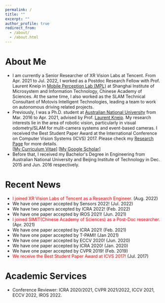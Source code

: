 ```yaml
---
permalink: /
title: ""
excerpt: ""
author_profile: true
redirect_from: 
  - /about/
  - /about.html
---
```


# About Me 
<!--Dr. Yifu Wang is currently a Research Engineer of XR Vision Labs at Tencent. -->
* I am currently a Senior Researcher of XR Vision Labs at Tencent. From Apr. 2021 to Jul. 2022, I worked as a Postdoc Research Fellow with Prof. Laurent Kneip in [Mobile Perception Lab (MPL)](http://mpl.sist.shanghaitech.edu.cn/) at Shanghai Institute of Microsystem and Information Technology, Chinese Academy of Sciences. At the same time, I also worked as the SLAM Technical Consultant of Motovis Intelligent Technologies, leading a team to work on autonomous driving related projects.
* Previously, I was a Ph.D. student at [Australian National University](https://www.anu.edu.au/) from Mar. 2016 to Apr. 2021, advised by Prof. [Laurent Kneip](http://mpl.sist.shanghaitech.edu.cn/Director.html). My research interests lie in the area of robotic vision, particularly in visual odometry/SLAM for mulit-camera systems and event-based cameras. I received the Best Student Paper Award at the International Conference on Computer Vision Systems (ICVS) 2017. Please check my [Research Page](https://1fwang.github.io/publications/) for more details.<br>
[[My Curriculum Vitae](http://1fwang.github.io/files/Yifu_Wang_CV.pdf)] [[My Google Scholar](https://scholar.google.com/citations?user=_0BWh_8AAAAJ&hl=en)]
* Before that, I received my Bachelor's Degree in Engineering from Australian National University and Beijing Institute of Technology in Dec. 2015 and Jun. 2016 respectively.


# Recent News
* <span style="color:red">I joined XR Vision Labs of Tencent as a Research Engineer. </span> (Aug. 2022)
* We have one paper  accepted by Sensors 2022! (Jul. 2022) 
* We have two papers accepted by ICRA 2022! (Feb. 2022)
* We have one paper  accepted by IROS 2021! (Jun. 2021) 
* <span style="color:red">I joined SIMIT(Chinese Academy of Sciences) as a Post-Doc researcher. </span> (Apr. 2021)
* We have one paper  accepted by ICRA 2021! (Feb. 2021) 
* We have one paper  accepted by T-PAMI! (Jan 2021) 
* We have one paper  accepted by ECCV 2020! (Jun. 2020)
* We have one paper  accepted by ICRA 2020! (Jan. 2020)
* We have one paper  accepted by CVPR 2019! (Feb. 2019)
* <span style="color:red">We receive the Best Student Paper Award at ICVS 2017!</span> (Jul. 2017)

# Academic Services
* Conference Reviewer: ICRA 2020/2021, CVPR 2021/2022, ICCV 2021, ECCV 2022, IROS 2022.



